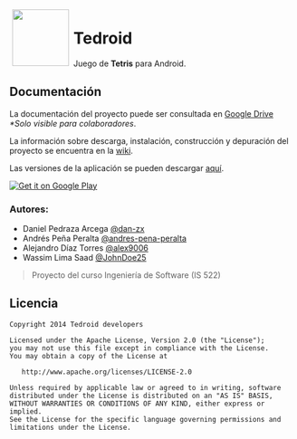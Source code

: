 <img src="https://raw2.github.com/dan-zx/tedroid/master/app/ic_launcher-web.png" height="100px" align="left" style="padding:5px;" />

Tedroid
=======

Juego de **Tetris** para Android.

Documentación
-------------

La documentación del proyecto puede ser consultada en [Google Drive](http://ow.ly/u6wU3) _*Solo visible para colaboradores_.

La información sobre descarga, instalación, construcción y depuración del proyecto se encuentra en la [wiki](https://github.com/dan-zx/tedroid/wiki).

Las versiones de la aplicación se pueden descargar [aquí](https://github.com/dan-zx/tedroid/releases).

<a href="https://play.google.com/store/apps/details?id=mx.udlap.is522.tedroid">
  <img alt="Get it on Google Play" src="https://developer.android.com/images/brand/es-419_generic_rgb_wo_45.png" />
</a>

### Autores:
* Daniel Pedraza Arcega [@dan-zx](https://github.com/dan-zx)
* Andrés Peña Peralta [@andres-pena-peralta](https://github.com/andres-pena-peralta)
* Alejandro Díaz Torres [@alex9006](https://github.com/alex9006)
* Wassim Lima Saad [@JohnDoe25](https://github.com/JohnDoe25)

> Proyecto del curso Ingeniería de Software (IS 522)

## Licencia

    Copyright 2014 Tedroid developers

    Licensed under the Apache License, Version 2.0 (the "License");
    you may not use this file except in compliance with the License.
    You may obtain a copy of the License at

       http://www.apache.org/licenses/LICENSE-2.0

    Unless required by applicable law or agreed to in writing, software
    distributed under the License is distributed on an "AS IS" BASIS,
    WITHOUT WARRANTIES OR CONDITIONS OF ANY KIND, either express or implied.
    See the License for the specific language governing permissions and
    limitations under the License.
